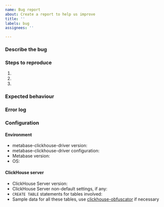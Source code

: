 ```yaml
---
name: Bug report
about: Create a report to help us improve
title: ''
labels: bug
assignees: ''

---
```


<!-- delete unnecessary items -->
### Describe the bug

### Steps to reproduce
1.
2.
3.

### Expected behaviour

### Error log

### Configuration
#### Environment
* metabase-clickhouse-driver version:
* metabase-clickhouse-driver configuration:
* Metabase version:
* OS:

#### ClickHouse server
* ClickHouse Server version:
* ClickHouse Server non-default settings, if any:
* `CREATE TABLE` statements for tables involved:
* Sample data for all these tables, use [clickhouse-obfuscator](https://github.com/ClickHouse/ClickHouse/blob/master/programs/obfuscator/Obfuscator.cpp#L42-L80) if necessary
